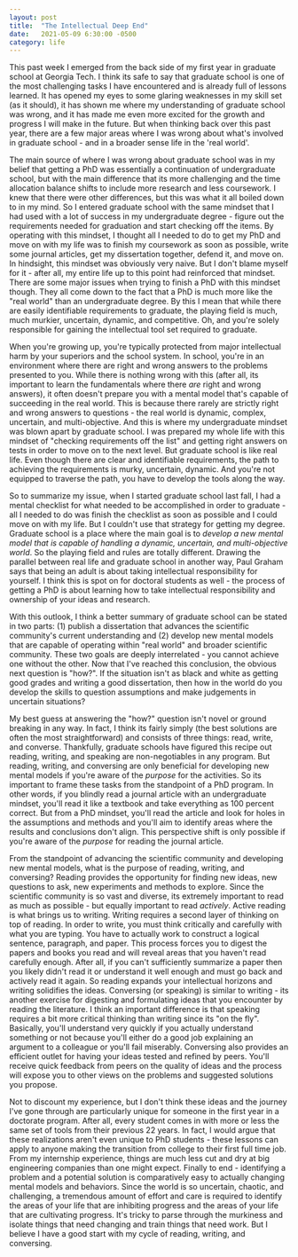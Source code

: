 ```yaml
---
layout: post
title:  "The Intellectual Deep End"
date:   2021-05-09 6:30:00 -0500
category: life
---
```


This past week I emerged from the back side of my first year in graduate school at Georgia Tech. I think its safe to say that graduate school is one of the most challenging tasks I have encountered and is already full of lessons learned. It has opened my eyes to some glaring weaknesses in my skill set (as it should), it has shown me where my understanding of graduate school was wrong, and it has made me even more excited for the growth and progress I will make in the future. But when thinking back over this past year, there are a few major areas where I was wrong about what's involved in graduate school - and in a broader sense life in the 'real world'. 

The main source of where I was wrong about graduate school was in my belief that getting a PhD was essentially a continuation of undergraduate school, but with the main difference that its more challenging and the time allocation balance shifts to include more research and less coursework. I knew that there were other differences, but this was what it all boiled down to in my mind. So I entered graduate school with the same mindset that I had used with a lot of success in my undergraduate degree - figure out the requirements needed for graduation and start checking off the items. By operating with this mindset, I thought all I needed to do to get my PhD and move on with my life was to finish my coursework as soon as possible, write some journal articles, get my dissertation together, defend it, and move on. In hindsight, this mindset was obviously very naive. But I don't blame myself for it - after all, my entire life up to this point had reinforced that mindset. There are some major issues when trying to finish a PhD with this mindset though. They all come down to the fact that a PhD is much more like the "real world" than an undergraduate degree. By this I mean that while there are easily identifiable requirements to graduate, the playing field is much, much murkier, uncertain, dynamic, and competitive. Oh, and you're solely responsible for gaining the intellectual tool set required to graduate.

When you're growing up, you're typically protected from major intellectual harm by your superiors and the school system. In school, you're in an environment where there are right and wrong answers to the problems presented to you. While there is nothing wrong with this (after all, its important to learn the fundamentals where there *are* right and wrong answers), it often doesn't prepare you with a mental model that's capable of succeeding in the real world. This is because there rarely are strictly right and wrong answers to questions - the real world is dynamic, complex, uncertain, and multi-objective. And this is where my undergraduate mindset was blown apart by graduate school. I was prepared my whole life with this mindset of "checking requirements off the list" and getting right answers on tests in order to move on to the next level. But graduate school is like real life. Even though there are clear and identifiable requirements, the path to achieving the requirements is murky, uncertain, dynamic. And you're not equipped to traverse the path, you have to develop the tools along the way.

So to summarize my issue, when I started graduate school last fall, I had a mental checklist for what needed to be accomplished in order to graduate - all I needed to do was finish the checklist as soon as possible and I could move on with my life. But I couldn't use that strategy for getting my degree. Graduate school is a place where the main goal is to *develop a new mental model that is capable of handling a dynamic, uncertain, and multi-objective world*. So the playing field and rules are totally different. Drawing the parallel between real life and graduate school in another way, Paul Graham says that being an adult is about taking intellectual responsibility for yourself. I think this is spot on for doctoral students as well - the process of getting a PhD is about learning how to take intellectual responsibility and ownership of your ideas and research. 

With this outlook, I think a better summary of graduate school can be stated in two parts: (1) publish a dissertation that advances the scientific community's current understanding and (2) develop new mental models that are capable of operating within "real world" and broader scientific community. These two goals are deeply interrelated - you cannot achieve one without the other. Now that I've reached this conclusion, the obvious next question is "how?". If the situation isn't as black and white as getting good grades and writing a good dissertation, then how in the world do you develop the skills to question assumptions and make judgements in uncertain situations?

My best guess at answering the "how?" question isn't novel or ground breaking in any way. In fact, I think its fairly simply (the best solutions are often the most straightforward) and consists of three things: read, write, and converse. Thankfully, graduate schools have figured this recipe out reading, writing, and speaking are non-negotiables in any program. But reading, writing, and conversing are only beneficial for developing new mental models if you're aware of the *purpose* for the activities. So its important to frame these tasks from the standpoint of a PhD program. In other words, if you blindly read a journal article with an undergraduate mindset, you'll read it like a textbook and take everything as 100 percent correct. But from a PhD mindset, you'll read the article and look for holes in the assumptions and methods and you'll aim to identify areas where the results and conclusions don't align. This perspective shift is only possible if you're aware of the *purpose* for reading the journal article.

From the standpoint of advancing the scientific community and developing new mental models, what is the purpose of reading, writing, and conversing? Reading provides the opportunity for finding new ideas, new questions to ask, new experiments and methods to explore. Since the scientific community is so vast and diverse, its extremely important to read as much as possible - but equally important to read *actively*. Active reading is what brings us to writing. Writing requires a second layer of thinking on top of reading. In order to write, you must think critically and carefully with what you are typing. You have to actually work to construct a logical sentence, paragraph, and paper. This process forces you to digest the papers and books you read and will reveal areas that you haven't read carefully enough. After all, if you can't sufficiently summarize a paper then you likely didn't read it or understand it well enough and must go back and actively read it again. So reading expands your intellectual horizons and writing solidifies the ideas. Conversing (or speaking) is similar to writing - its another exercise for digesting and formulating ideas that you encounter by reading the literature. I think an important difference is that speaking requires a bit more critical thinking than writing since its "on the fly". Basically, you'll understand very quickly if you actually understand something or not because you'll either do a good job explaining an argument to a colleague or you'll fail miserably. Conversing also provides an efficient outlet for having your ideas tested and refined by peers. You'll receive quick feedback from peers on the quality of ideas and the process will expose you to other views on the problems and suggested solutions you propose.

Not to discount my experience, but I don't think these ideas and the journey I've gone through are particularly unique for someone in the first year in a doctorate program. After all, every student comes in with more or less the same set of tools from their previous 22 years. In fact, I would argue that these realizations aren't even unique to PhD students - these lessons can apply to anyone making the transition from college to their first full time job. From my internship experience, things are much less cut and dry at big engineering companies than one might expect. Finally to end - identifying a problem and a potential solution is comparatively easy to actually changing mental models and behaviors. Since the world is so uncertain, chaotic, and challenging, a tremendous amount of effort and care is required to identify the areas of your life that are inhibiting progress and the areas of your life that are cultivating progress. It's tricky to parse through the murkiness and isolate things that need changing and train things that need work. But I believe I have a good start with my cycle of reading, writing, and conversing.